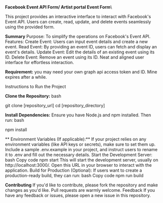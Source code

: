 **Facebook Event API Form/ Artist portal Event Form**\

This project provides an interactive interface to interact with Facebook's Event API. Users can create, read, update, and delete events seamlessly using the provided form.

**Summary**
Purpose: To simplify the operations on Facebook's Event API.
Features:
Create Event: Users can input event details and create a new event.
Read Event: By providing an event ID, users can fetch and display an event's details.
Update Event: Edit the details of an existing event using its ID.
Delete Event: Remove an event using its ID.
Neat and aligned user interface for effortless interaction.

**Requirement:**
you may need your own graph api access token and ID. Mine expires after a while.

Instructions to Run the Project

**Clone the Repository:**
bash

git clone [repository_url]
cd [repository_directory]


**Install Dependencies:**
Ensure you have Node.js and npm installed. Then run:
bash

npm install

**
Environment Variables (If applicable):**
If your project relies on any environment variables (like API keys or secrets), make sure to set them up. Include a sample .env.example in your project, and instruct users to rename it to .env and fill out the necessary details.
Start the Development Server:
bash
Copy code
npm start
This will start the development server, usually on http://localhost:3000/. Open this URL in your browser to interact with the application.
Build for Production (Optional):
If users want to create a production-ready build, they can run:
bash
Copy code
npm run build


**Contributing**
If you'd like to contribute, please fork the repository and make changes as you'd like. Pull requests are warmly welcome.
Feedback
If you have any feedback or issues, please open a new issue in this repository.


